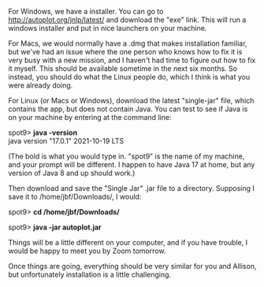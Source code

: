 
For Windows, we have a installer.  You can go to http://autoplot.org/jnlp/latest/ and download the "exe" link.  This will run a windows installer and put in nice launchers on your machine.


For Macs, we would normally have a .dmg that makes installation familiar, but we've had an issue where the one person who knows how to fix it is very busy with a new mission, and I haven't had time to figure out how to fix it myself.  This should be available sometime in the next six months.  So instead, you should do what the Linux people do, which I think is what you were already doing.


For Linux (or Macs or Windows), download the latest "single-jar" file, which contains the app, but does not contain Java.  You can test to see if Java is on your machine by entering at the command line:


spot9> **java -version**
<br>java version "17.0.1" 2021-10-19 LTS

(The bold is what you would type in.  "spot9" is the name of my machine, and your prompt will be different.  I happen to have Java 17 at home, but any version of Java 8 and up should work.)


Then download and save the "Single Jar" .jar file to a directory.  Supposing I save it to /home/jbf/Downloads/, I would:


spot9> **cd /home/jbf/Downloads/**

spot9> **java -jar autoplot.jar**


Things will be a little different on your computer, and if you have trouble, I would be happy to meet you by Zoom tomorrow.


Once things are going, everything should be very similar for you and Allison, but  unfortunately installation is a little challenging.


